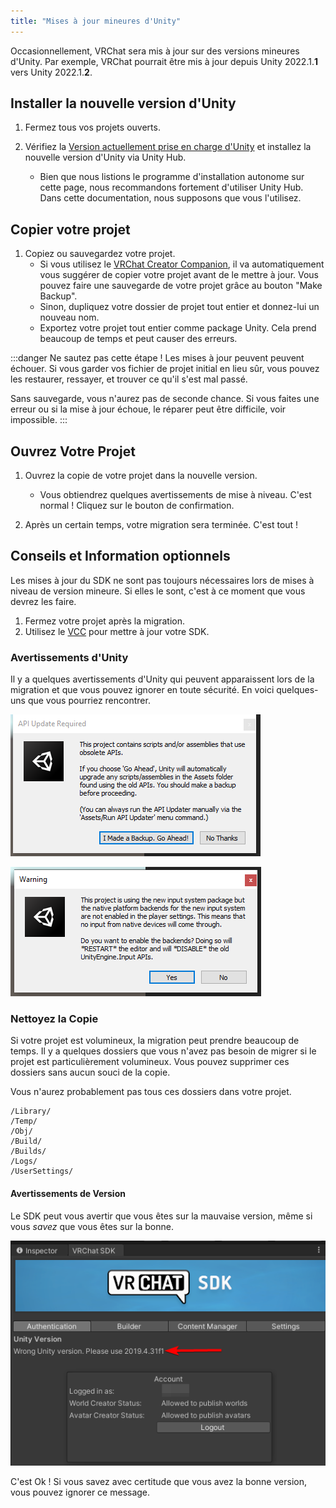 ```yaml
---
title: "Mises à jour mineures d'Unity"
---
```

Occasionnellement, VRChat sera mis à jour sur des versions mineures d'Unity. Par exemple, VRChat pourrait être mis à jour depuis Unity 2022.1.**1** vers Unity 2022.1.**2**.

## Installer la nouvelle version d'Unity

1. Fermez tous vos projets ouverts.

2. Vérifiez la [Version actuellement prise en charge d'Unity](/sdk/upgrade/current-unity-version) et installez la nouvelle version d'Unity via Unity Hub.
    - Bien que nous listions le programme d'installation autonome sur cette page, nous recommandons fortement d'utiliser Unity Hub. Dans cette documentation, nous supposons que vous l'utilisez.

## Copier votre projet

1. Copiez ou sauvegardez votre projet.
    - Si vous utilisez le [VRChat Creator Companion](https://creators.vrchat.com/), il va automatiquement vous suggérer de copier votre projet avant de le mettre à jour. Vous pouvez faire une sauvegarde de votre projet grâce au bouton "Make Backup".
    - Sinon, dupliquez votre dossier de projet tout entier et donnez-lui un nouveau nom.
    - Exportez votre projet tout entier comme package Unity. Cela prend beaucoup de temps et peut causer des erreurs.

:::danger Ne sautez pas cette étape !
Les mises à jour peuvent peuvent échouer. Si vous garder vos fichier de projet initial en lieu sûr, vous pouvez les restaurer, ressayer, et trouver ce qu'il s'est mal passé.

Sans sauvegarde, vous n'aurez pas de seconde chance. Si vous faites une erreur ou si la mise à jour échoue, le réparer peut être difficile, voir impossible.
::: 

## Ouvrez Votre Projet

1. Ouvrez la copie de votre projet dans la nouvelle version.
    - Vous obtiendrez quelques avertissements de mise à niveau. C'est normal ! Cliquez sur le bouton de confirmation.

2. Après un certain temps, votre migration sera terminée. C'est tout !

## Conseils et Information optionnels

Les mises à jour du SDK ne sont pas toujours nécessaires lors de mises à niveau de version mineure. Si elles le sont, c'est à ce moment que vous devrez les faire.

1. Fermez votre projet après la migration.
2. Utilisez le [VCC](https://vcc.docs.vrchat.com/) pour mettre à jour votre SDK.

### Avertissements d'Unity

Il y a quelques avertissements d'Unity qui peuvent apparaissent lors de la migration et que vous pouvez ignorer en toute sécurité. En voici quelques-uns que vous pourriez rencontrer.

![migrating-to-a-newer-minor-unity-version-f3995eb-image_10.png](/img/sdk/migrating-to-a-newer-minor-unity-version-f3995eb-image_10.png)

![migrating-to-a-newer-minor-unity-version-b20553b-image_11.png](/img/sdk/migrating-to-a-newer-minor-unity-version-b20553b-image_11.png)

### Nettoyez la Copie

Si votre projet est volumineux, la migration peut prendre beaucoup de temps. Il y a quelques dossiers que vous n'avez pas besoin de migrer si le projet est particulièrement volumineux. Vous pouvez supprimer ces dossiers sans aucun souci de la copie.

Vous n'aurez probablement pas tous ces dossiers dans votre projet.

```text
/Library/
/Temp/
/Obj/
/Build/
/Builds/
/Logs/
/UserSettings/
```
#### Avertissements de Version

Le SDK peut vous avertir que vous êtes sur la mauvaise version, même si vous *savez* que vous êtes sur la bonne.

![migrating-to-a-newer-minor-unity-version-1b8194d-2022-11-30_10-35-54_chrome.png](/img/sdk/migrating-to-a-newer-minor-unity-version-1b8194d-2022-11-30_10-35-54_chrome.png)

C'est Ok ! Si vous savez avec certitude que vous avez la bonne version, vous pouvez ignorer ce message.